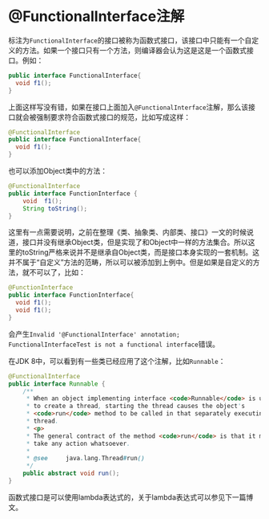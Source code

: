 # @FunctionalInterface注解

标注为`FunctionalInterface`的接口被称为函数式接口，该接口中只能有一个自定义的方法。如果一个接口只有一个方法，则编译器会认为这是这是一个函数式接口。例如：
```java
public interface FunctionalInterface{
  void f1();
}
```
上面这样写没有错，如果在接口上面加入`@FunctionalInterface`注解，那么该接口就会被强制要求符合函数式接口的规范，比如写成这样：
```java
@FunctionalInterface
public interface FunctionalInterface{
  void f1();
}
```

也可以添加Object类中的方法：
```java
@FunctionalInterface
public interface FunctionInterface {
    void  f1();
    String toString();
}
```
这里有一点需要说明，之前在整理《类、抽象类、内部类、接口》一文的时候说道，接口并没有继承Object类，但是实现了和Object中一样的方法集合。所以这里的toString严格来说并不是继承自Object类，而是接口本身实现的一套机制。这并不属于“自定义”方法的范畴，所以可以被添加到上例中。但是如果是自定义的方法，就不可以了，比如：
```java
@FunctionInterface
public interface FunctionInterface{
  void f1();
  void f1();
}
```
会产生`Invalid '@FunctionalInterface' annotation; FunctionalInterfaceTest is not a functional interface`错误。

在JDK 8中，可以看到有一些类已经应用了这个注解，比如`Runnable`：
```java
@FunctionalInterface
public interface Runnable {
    /**
     * When an object implementing interface <code>Runnable</code> is used
     * to create a thread, starting the thread causes the object's
     * <code>run</code> method to be called in that separately executing
     * thread.
     * <p>
     * The general contract of the method <code>run</code> is that it may
     * take any action whatsoever.
     *
     * @see     java.lang.Thread#run()
     */
    public abstract void run();
}
```

函数式接口是可以使用lambda表达式的，关于lambda表达式可以参见下一篇博文。
